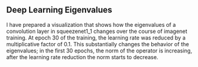 <link href="https://fonts.googleapis.com/css?family=Roboto:300" rel="stylesheet">

## Deep Learning Eigenvalues

I have prepared a visualization that shows how the eigenvalues of a convolution layer in squeezenet1_1 changes over the course of imagenet training. At epoch 30 of the training, the learning rate was reduced by a multiplicative factor of 0.1. This substantially changes the behavior of the eigenvalues; in the first 30 epochs, the norm of the operator is increasing, after the learning rate reduction the norm starts to decrease.
<link rel="stylesheet" href="https://whadup.github.io/Resultate/style.css">
<script src="https://d3js.org/d3.v3.min.js" />
<script src="https://whadup.github.io/Resultate/script.js" />
<div id='d3div'></div>
